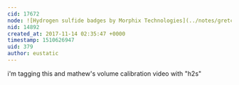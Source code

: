 ```yaml
---
cid: 17672
node: ![Hydrogen sulfide badges by Morphix Technologies](../notes/gretchengehrke/09-13-2017/hydrogen-sulfide-badges-by-morphix-technologies)
nid: 14892
created_at: 2017-11-14 02:35:47 +0000
timestamp: 1510626947
uid: 379
author: eustatic
---
```


i'm tagging this and mathew's volume calibration video with "h2s"